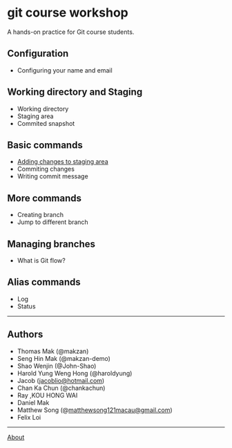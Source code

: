# git course workshop

A hands-on practice for Git course students.

## Configuration

- Configuring your name and email

## Working directory and Staging

- Working directory
- Staging area
- Commited snapshot

## Basic commands

- [Adding changes to staging area](adding_changes_to_staging_area.txt)
- Commiting changes
- Writing commit message

## More commands

- Creating branch
- Jump to different branch

## Managing branches

- What is Git flow?

## Alias commands

- Log
- Status

------

## Authors

- Thomas Mak (@makzan)
- Seng Hin Mak (@makzan-demo)
- Shao Wenjin (@John-Shao)
- Harold Yung Weng Hong (@haroldyung)
- Jacob (jacoblio@hotmail.com)
- Chan Ka Chun (@chankachun)
- Ray ,KOU HONG WAI
- Daniel Mak
- Matthew Song (@matthewsong121macau@gmail.com)
- Felix Loi

-----

[About](./about.md)
